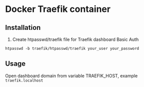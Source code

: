 # Docker Traefik container

## Installation

1. Create htpasswd/traefik file for Traefik dashboard Basic Auth

```shell
htpasswd -b traefik/htpasswd/traefik your_user your_password
```

## Usage

Open dashboard domain from variable TRAEFIK_HOST, example `traefik.localhost`
